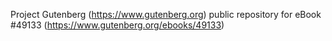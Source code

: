 Project Gutenberg (https://www.gutenberg.org) public repository for eBook #49133 (https://www.gutenberg.org/ebooks/49133)
